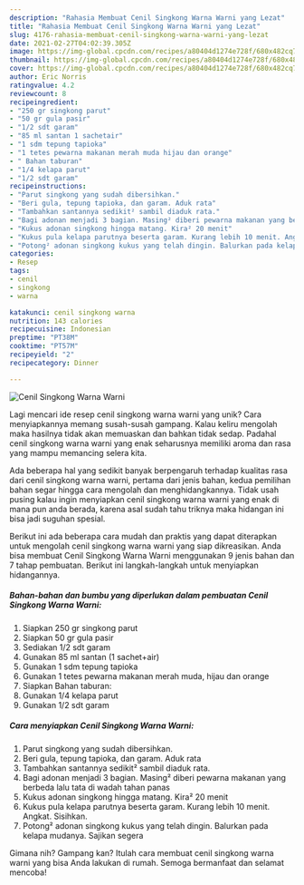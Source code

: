 ```yaml
---
description: "Rahasia Membuat Cenil Singkong Warna Warni yang Lezat"
title: "Rahasia Membuat Cenil Singkong Warna Warni yang Lezat"
slug: 4176-rahasia-membuat-cenil-singkong-warna-warni-yang-lezat
date: 2021-02-27T04:02:39.305Z
image: https://img-global.cpcdn.com/recipes/a80404d1274e728f/680x482cq70/cenil-singkong-warna-warni-foto-resep-utama.jpg
thumbnail: https://img-global.cpcdn.com/recipes/a80404d1274e728f/680x482cq70/cenil-singkong-warna-warni-foto-resep-utama.jpg
cover: https://img-global.cpcdn.com/recipes/a80404d1274e728f/680x482cq70/cenil-singkong-warna-warni-foto-resep-utama.jpg
author: Eric Norris
ratingvalue: 4.2
reviewcount: 8
recipeingredient:
- "250 gr singkong parut"
- "50 gr gula pasir"
- "1/2 sdt garam"
- "85 ml santan 1 sachetair"
- "1 sdm tepung tapioka"
- "1 tetes pewarna makanan merah muda hijau dan orange"
- " Bahan taburan"
- "1/4 kelapa parut"
- "1/2 sdt garam"
recipeinstructions:
- "Parut singkong yang sudah dibersihkan."
- "Beri gula, tepung tapioka, dan garam. Aduk rata"
- "Tambahkan santannya sedikit² sambil diaduk rata."
- "Bagi adonan menjadi 3 bagian. Masing² diberi pewarna makanan yang berbeda lalu tata di wadah tahan panas"
- "Kukus adonan singkong hingga matang. Kira² 20 menit"
- "Kukus pula kelapa parutnya beserta garam. Kurang lebih 10 menit. Angkat. Sisihkan."
- "Potong² adonan singkong kukus yang telah dingin. Balurkan pada kelapa mudanya. Sajikan segera"
categories:
- Resep
tags:
- cenil
- singkong
- warna

katakunci: cenil singkong warna 
nutrition: 143 calories
recipecuisine: Indonesian
preptime: "PT38M"
cooktime: "PT57M"
recipeyield: "2"
recipecategory: Dinner

---
```



![Cenil Singkong Warna Warni](https://img-global.cpcdn.com/recipes/a80404d1274e728f/680x482cq70/cenil-singkong-warna-warni-foto-resep-utama.jpg)

Lagi mencari ide resep cenil singkong warna warni yang unik? Cara menyiapkannya memang susah-susah gampang. Kalau keliru mengolah maka hasilnya tidak akan memuaskan dan bahkan tidak sedap. Padahal cenil singkong warna warni yang enak seharusnya memiliki aroma dan rasa yang mampu memancing selera kita.



Ada beberapa hal yang sedikit banyak berpengaruh terhadap kualitas rasa dari cenil singkong warna warni, pertama dari jenis bahan, kedua pemilihan bahan segar hingga cara mengolah dan menghidangkannya. Tidak usah pusing kalau ingin menyiapkan cenil singkong warna warni yang enak di mana pun anda berada, karena asal sudah tahu triknya maka hidangan ini bisa jadi suguhan spesial.


Berikut ini ada beberapa cara mudah dan praktis yang dapat diterapkan untuk mengolah cenil singkong warna warni yang siap dikreasikan. Anda bisa membuat Cenil Singkong Warna Warni menggunakan 9 jenis bahan dan 7 tahap pembuatan. Berikut ini langkah-langkah untuk menyiapkan hidangannya.

<!--inarticleads1-->

##### Bahan-bahan dan bumbu yang diperlukan dalam pembuatan Cenil Singkong Warna Warni:

1. Siapkan 250 gr singkong parut
1. Siapkan 50 gr gula pasir
1. Sediakan 1/2 sdt garam
1. Gunakan 85 ml santan (1 sachet+air)
1. Gunakan 1 sdm tepung tapioka
1. Gunakan 1 tetes pewarna makanan merah muda, hijau dan orange
1. Siapkan  Bahan taburan:
1. Gunakan 1/4 kelapa parut
1. Gunakan 1/2 sdt garam




<!--inarticleads2-->

##### Cara menyiapkan Cenil Singkong Warna Warni:

1. Parut singkong yang sudah dibersihkan.
1. Beri gula, tepung tapioka, dan garam. Aduk rata
1. Tambahkan santannya sedikit² sambil diaduk rata.
1. Bagi adonan menjadi 3 bagian. Masing² diberi pewarna makanan yang berbeda lalu tata di wadah tahan panas
1. Kukus adonan singkong hingga matang. Kira² 20 menit
1. Kukus pula kelapa parutnya beserta garam. Kurang lebih 10 menit. Angkat. Sisihkan.
1. Potong² adonan singkong kukus yang telah dingin. Balurkan pada kelapa mudanya. Sajikan segera




Gimana nih? Gampang kan? Itulah cara membuat cenil singkong warna warni yang bisa Anda lakukan di rumah. Semoga bermanfaat dan selamat mencoba!
